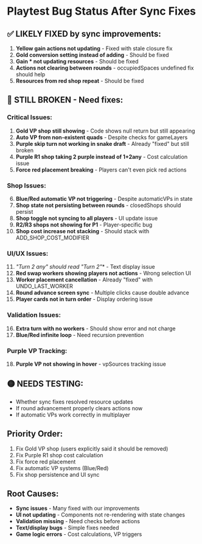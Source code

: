 # Playtest Bug Status After Sync Fixes

## ✅ LIKELY FIXED by sync improvements:
1. **Yellow gain actions not updating** - Fixed with stale closure fix
2. **Gold conversion setting instead of adding** - Should be fixed
3. **Gain * not updating resources** - Should be fixed
4. **Actions not clearing between rounds** - occupiedSpaces undefined fix should help
5. **Resources from red shop repeat** - Should be fixed

## 🔴 STILL BROKEN - Need fixes:

### Critical Issues:
1. **Gold VP shop still showing** - Code shows null return but still appearing
2. **Auto VP from non-existent quads** - Despite checks for gameLayers
3. **Purple skip turn not working in snake draft** - Already "fixed" but still broken
4. **Purple R1 shop taking 2 purple instead of 1+2any** - Cost calculation issue
5. **Force red placement breaking** - Players can't even pick red actions

### Shop Issues:
6. **Blue/Red automatic VP not triggering** - Despite automaticVPs in state
7. **Shop state not persisting between rounds** - closedShops should persist
8. **Shop toggle not syncing to all players** - UI update issue
9. **R2/R3 shops not showing for P1** - Player-specific bug
10. **Shop cost increase not stacking** - Should stack with ADD_SHOP_COST_MODIFIER

### UI/UX Issues:
11. **"Turn 2 any" should read "Turn 2*"** - Text display issue
12. **Red swap workers showing players not actions** - Wrong selection UI
13. **Worker placement cancellation** - Already "fixed" with UNDO_LAST_WORKER
14. **Round advance screen sync** - Multiple clicks cause double advance
15. **Player cards not in turn order** - Display ordering issue

### Validation Issues:
16. **Extra turn with no workers** - Should show error and not charge
17. **Blue/Red infinite loop** - Need recursion prevention

### Purple VP Tracking:
18. **Purple VP not showing in hover** - vpSources tracking issue

## 🟡 NEEDS TESTING:
- Whether sync fixes resolved resource updates
- If round advancement properly clears actions now
- If automatic VPs work correctly in multiplayer

## Priority Order:
1. Fix Gold VP shop (users explicitly said it should be removed)
2. Fix Purple R1 shop cost calculation
3. Fix force red placement
4. Fix automatic VP systems (Blue/Red)
5. Fix shop persistence and UI sync

## Root Causes:
- **Sync issues** - Many fixed with our improvements
- **UI not updating** - Components not re-rendering with state changes
- **Validation missing** - Need checks before actions
- **Text/display bugs** - Simple fixes needed
- **Game logic errors** - Cost calculations, VP triggers